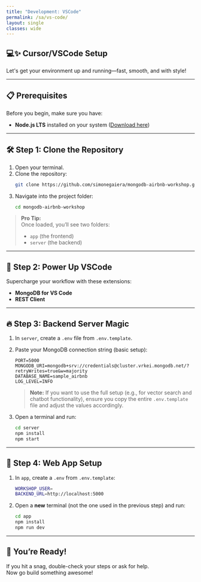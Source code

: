 ```yaml
---
title: "Development: VSCode"
permalink: /sa/vs-code/
layout: single
classes: wide
---
```


## 💻✨ Cursor/VSCode Setup

Let's get your environment up and running—fast, smooth, and with style!

---

## 📋 Prerequisites

Before you begin, make sure you have:
- **Node.js LTS** installed on your system ([Download here](https://nodejs.org/))

---

## 🛠️ Step 1: Clone the Repository

1. Open your terminal.
2. Clone the repository:
   ```bash
   git clone https://github.com/simonegaiera/mongodb-airbnb-workshop.git
   ```
3. Navigate into the project folder:
   ```bash
   cd mongodb-airbnb-workshop
   ```

> **Pro Tip:**  
> Once loaded, you’ll see two folders:  
> - `app` (the frontend)  
> - `server` (the backend)

---

## 🧩 Step 2: Power Up VSCode

Supercharge your workflow with these extensions:
- **MongoDB for VS Code**
- **REST Client**

---

## 🔥 Step 3: Backend Server Magic

1. In `server`, create a `.env` file from `.env.template`.
2. Paste your MongoDB connection string (basic setup):
   ```
   PORT=5000
   MONGODB_URI=mongodb+srv://credentials@cluster.vrkei.mongodb.net/?retryWrites=true&w=majority
   DATABASE_NAME=sample_airbnb
   LOG_LEVEL=INFO
   ```

   > **Note:** If you want to use the full setup (e.g., for vector search and chatbot functionality), ensure you copy the entire `.env.template` file and adjust the values accordingly.
3. Open a terminal and run:
   ```bash
   cd server
   npm install
   npm start
   ```

---

## 🎨 Step 4: Web App Setup

1. In `app`, create a `.env` from `.env.template`:
   ```bash
   WORKSHOP_USER=
   BACKEND_URL=http://localhost:5000
   ```
2. Open a **new** terminal (not the one used in the previous step) and run:
   ```bash
   cd app
   npm install
   npm run dev
   ```
---

## 🎉 You’re Ready!

If you hit a snag, double-check your steps or ask for help.  
Now go build something awesome!

